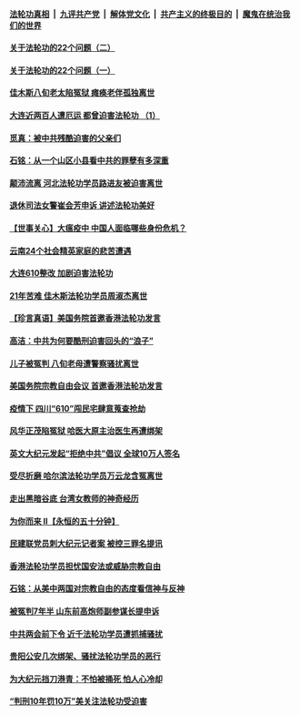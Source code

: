 ####  [法轮功真相](../../../../basic/blob/master/README.md?t=06240502) &nbsp;|&nbsp; [九评共产党](../../../../9ping.md/blob/master/README.md?t=06240502) &nbsp;|&nbsp; [解体党文化](../../../../jtdwh.md/blob/master/README.md?t=06240502)  &nbsp;|&nbsp; [共产主义的终极目的](../../../../gczydzjmd.md/blob/master/README.md?t=06240502) &nbsp;|&nbsp; [魔鬼在统治我们的世界](../../../../mgztzwmdsj.md/blob/master/README.md?t=06240502) 

#### [关于法轮功的22个问题（二）](../pages/prog424/a102877425.md?t=06240502) 

#### [关于法轮功的22个问题（一）](../pages/prog424/a102877409.md?t=06240502) 

#### [佳木斯八旬老太陷冤狱 瘫痪老伴孤独离世](../pages/prog424/a102877402.md?t=06240502) 

#### [大连近两百人遭厄运 都曾迫害法轮功 （1）](../pages/prog424/a102876534.md?t=06240502) 

#### [觅真：被中共残酷迫害的父亲们](../pages/prog424/a102876156.md?t=06240502) 

#### [石铭：从一个山区小县看中共的罪孽有多深重](../pages/prog424/a102876150.md?t=06240502) 

#### [颠沛流离 河北法轮功学员路进友被迫害离世](../pages/prog424/a102875543.md?t=06240502) 

#### [退休司法女警崔会芳申诉 讲述法轮功美好](../pages/prog424/a102875416.md?t=06240502) 

#### [【世事关心】大瘟疫中 中国人面临哪些身份危机？](../pages/prog424/a102874644.md?t=06240502) 

#### [云南24个社会精英家庭的悲苦遭遇](../pages/prog424/a102874714.md?t=06240502) 

#### [大连610整改 加剧迫害法轮功](../pages/prog424/a102874147.md?t=06240502) 

#### [21年苦难 佳木斯法轮功学员周淑杰离世](../pages/prog424/a102873864.md?t=06240502) 

#### [【珍言真语】美国务院首邀香港法轮功发言](../pages/prog424/a102872871.md?t=06240502) 

#### [高洁：中共为何要酷刑迫害回头的“浪子”](../pages/prog424/a102872551.md?t=06240502) 

#### [儿子被冤判 八旬老母遭警察骚扰离世](../pages/prog424/a102872174.md?t=06240502) 

#### [美国务院宗教自由会议 首邀香港法轮功发言](../pages/prog424/a102872317.md?t=06240502) 

#### [疫情下 四川“610”闯民宅肆意蒐查抢劫](../pages/prog424/a102872137.md?t=06240502) 

#### [风华正茂陷冤狱 哈医大原主治医生再遭绑架](../pages/prog424/a102872059.md?t=06240502) 

#### [英文大纪元发起“拒绝中共”倡议 全球10万人签名](../pages/prog424/a102871657.md?t=06240502) 

#### [受尽折磨 哈尔滨法轮功学员万云龙含冤离世](../pages/prog424/a102871320.md?t=06240502) 

#### [走出黑暗谷底 台湾女教师的神奇经历](../pages/prog424/a102871310.md?t=06240502) 

#### [为你而来 II【永恒的五十分钟】](../pages/prog424/a102865179.md?t=06240502) 

#### [民建联党员刺大纪元记者案 被控三罪名提讯](../pages/prog424/a102871169.md?t=06240502) 

#### [香港法轮功学员担忧国安法或威胁宗教自由](../pages/prog424/a102871017.md?t=06240502) 

#### [石铭：从美中两国对宗教自由的态度看信神与反神](../pages/prog424/a102870822.md?t=06240502) 

#### [被冤判7年半 山东前高炮师副参谋长提申诉](../pages/prog424/a102870742.md?t=06240502) 

#### [中共两会前下令 近千法轮功学员遭抓捕骚扰](../pages/prog424/a102870712.md?t=06240502) 

#### [贵阳公安几次绑架、骚扰法轮功学员的恶行](../pages/prog424/a102869179.md?t=06240502) 

#### [为大纪元挡刀港青：不怕被捅死 怕人心冷却](../pages/prog424/a102870231.md?t=06240502) 

#### [“判刑10年罚10万”美关注法轮功受迫害](../pages/prog424/a102870102.md?t=06240502) 

